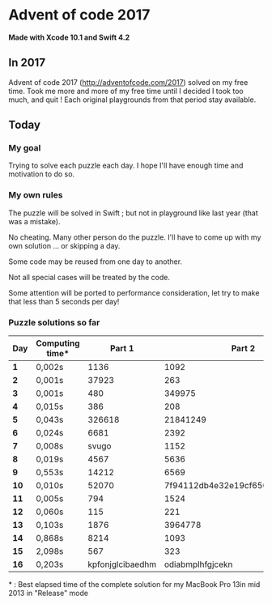 # Advent of code 2017
**Made with Xcode 10.1 and Swift 4.2**

## In 2017
Advent of code 2017 (http://adventofcode.com/2017) solved on my free time.
Took me more and more of my free time until I decided I took too much, and quit !
Each original playgrounds from that period stay available.

## Today

### My goal
Trying to solve each puzzle each day. I hope I'll have enough time and motivation to do so.

### My own rules

The puzzle will be solved in Swift ; but not in playground like last year (that was a mistake).

No cheating. Many other person do the puzzle. I'll have to come up with my own solution ... or skipping a day.

Some code may be reused from one day to another.

Not all special cases will be treated by the code.

Some attention will be ported to performance consideration, let try to make that less than 5 seconds per day!

### Puzzle solutions so far

| Day    | Computing time* | Part 1   | Part 2     |
|--------|-----------------|----------|------------|
| **1**  | 0,002s          | 1136     | 1092       |
| **2**  | 0,001s          | 37923    | 263        |
| **3**  | 0,001s          | 480      | 349975     |
| **4**  | 0,015s          | 386      | 208        |
| **5**  | 0,043s          | 326618   | 21841249   |
| **6**  | 0,024s          | 6681     | 2392       |
| **7**  | 0,008s          | svugo    | 1152       |
| **8**  | 0,019s          | 4567     | 5636       |
| **9**  | 0,553s          | 14212    | 6569       |
| **10** | 0,010s          | 52070    | 7f94112db4e32e19cf6502073c66f9bb |
| **11** | 0,005s          | 794      | 1524       |
| **12** | 0,060s          | 115      | 221        |
| **13** | 0,103s          | 1876     | 3964778    |
| **14** | 0,868s          | 8214     | 1093       |
| **15** | 2,098s          | 567      | 323        |
| **16** | 0,203s          | kpfonjglcibaedhm | odiabmplhfgjcekn |

\* : Best elapsed time of the complete solution for my MacBook Pro 13in mid 2013 in "Release" mode
